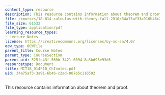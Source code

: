 ```yaml
---
content_type: resource
description: This resource contains information about theorem and proof.
file: /courses/18-014-calculus-with-theory-fall-2010/34a75af33a916b46c2ad007e5c110502_MIT18_014F10_ChInotes.pdf
file_size: 61532
file_type: application/pdf
learning_resource_types:
- Lecture Notes
license: https://creativecommons.org/licenses/by-nc-sa/4.0/
ocw_type: OCWFile
parent_title: Course Notes
parent_type: CourseSection
parent_uid: 525fc43f-560b-3421-6094-8a3bd93e93d6
resourcetype: Document
title: MIT18_014F10_ChInotes.pdf
uid: 34a75af3-3a91-6b46-c2ad-007e5c110502
---
```

This resource contains information about theorem and proof.